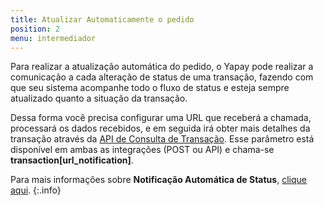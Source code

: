 ```yaml
---
title: Atualizar Automaticamente o pedido
position: 2
menu: intermediador
---
```


Para realizar a atualização automática do pedido, o Yapay pode realizar a comunicação a cada alteração de status de uma transação, fazendo com que seu sistema acompanhe todo o fluxo de status e esteja sempre atualizado quanto a situação da transação.

Dessa forma você precisa configurar uma URL que receberá a chamada, processará os dados recebidos, e em seguida irá obter mais detalhes da transação através da <a href="/intermediador/apis/#api-consulta-transacao" target="_blank" class="linkPadraoVerde">API de Consulta de Transação</a>. Esse parâmetro está disponível em ambas as integrações (POST ou API) e chama-se **transaction[url_notification]**.


Para mais informações sobre **Notificação Automática de Status**, <a href="/intermediador/notificacao-automatica-status/" target="_blank" class="linkPadraoVerde">clique aqui</a>.
{:.info}